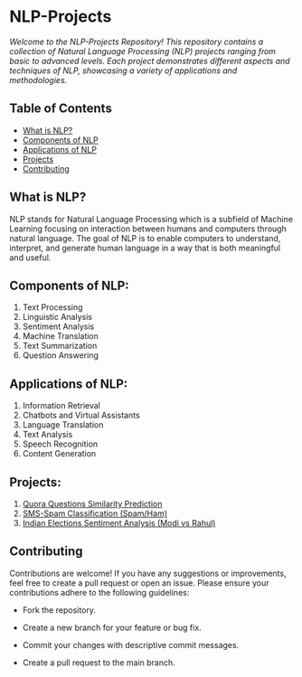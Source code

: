 # NLP-Projects

*Welcome to the NLP-Projects Repository! This repository contains a collection of Natural Language Processing (NLP) projects ranging from basic to advanced levels. Each project demonstrates different aspects and techniques of NLP, showcasing a variety of applications and methodologies.*

## Table of Contents

- [What is NLP?](#What-is-NLP?)
- [Components of NLP](#Components-of-NLP)
- [Applications of NLP](#Applications-of-NLP)
- [Projects](#Projects)
- [Contributing](#Contributing)

## What is NLP?

NLP stands for Natural Language Processing which is a subfield of Machine Learning focusing on interaction between humans and computers through natural language.
The goal of NLP is to enable computers to understand, interpret, and generate human language in a way that is both meaningful and useful.

## Components of NLP:

1. Text Processing
2. Linguistic Analysis
3. Sentiment Analysis
4. Machine Translation
5. Text Summarization
6. Question Answering

## Applications of NLP:

1. Information Retrieval
2. Chatbots and Virtual Assistants
3. Language Translation
4. Text Analysis
5. Speech Recognition
6. Content Generation

## Projects:

1. [Quora Questions Similarity Prediction](#[1_QuoraQuestionsSimilarityTraining.ipynb](https://github.com/Shaan2522/NLP-Projects/blob/main/1_QuoraQuestionsSimilarityTraining.ipynb))
2. [SMS-Spam Classification (Spam/Ham)](#https://github.com/Shaan2522/NLP-Projects/blob/main/2_sms_spam_classification.ipynb)
3. [Indian Elections Sentiment Analysis (Modi vs Rahul)](#https://github.com/Shaan2522/NLP-Projects/blob/main/3_IndianElections_SentimentAnalysis.ipynb)

## Contributing

Contributions are welcome! If you have any suggestions or improvements, feel free to create a pull request or open an issue. Please ensure your contributions adhere to the following guidelines:

- Fork the repository.

- Create a new branch for your feature or bug fix.

- Commit your changes with descriptive commit messages.

- Create a pull request to the main branch.

